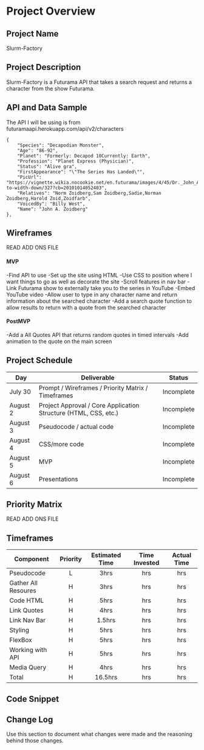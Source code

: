 

# Project Overview

## Project Name

Slurm-Factory

## Project Description

Slurm-Factory is a Futurama API that takes a search request and returns a character from the show Futurama.

## API and Data Sample

The API I will be using is from futuramaapi.herokuapp.com/api/v2/characters
   
    {
        "Species": "Decapodian Monster",
        "Age": "86-92",
        "Planet": "Formerly: Decapod 10Currently: Earth",
        "Profession": "Planet Express (Physician)",
        "Status": "Alive gra",
        "FirstAppearance": "\"The Series Has Landed\"",
        "PicUrl": "https://vignette.wikia.nocookie.net/en.futurama/images/4/45/Dr._John_A._Zoidberg.png/revision/latest/scale-to-width-down/327?cb=20101014052403",
        "Relatives": "Norm Zoidberg,Sam Zoidberg,Sadie,Norman Zoidberg,Harold Zoid,Zoidfarb",
        "VoicedBy": "Billy West",
        "Name": "John A. Zoidberg"
    },

## Wireframes

READ ADD ONS FILE

#### MVP 

-Find API to use 
-Set up the site using HTML
-Use CSS to position where I want things to go as well as decorate the site
-Scroll features in nav bar
-Link Futurama show to externally take you to the series in YouTube
-Embed YouTube video
-Allow user to type in any character name and return information about the searched character
-Add a search quote function to allow results to return with a quote from the searched character

#### PostMVP  

-Add a All Quotes API that returns random quotes in timed intervals
-Add animation to the quote on the main screen

## Project Schedule

|  Day | Deliverable | Status
|---|---| ---|
|July 30| Prompt / Wireframes / Priority Matrix / Timeframes | Incomplete
|August 2| Project Approval / Core Application Structure (HTML, CSS, etc.) | Incomplete
|August 3| Pseudocode / actual code | Incomplete
|August 4| CSS/more code  | Incomplete
|August 5| MVP | Incomplete
|August 6| Presentations | Incomplete

## Priority Matrix

READ ADD ONS FILE

## Timeframes

| Component | Priority | Estimated Time | Time Invested | Actual Time |
| --- | :---: |  :---: | :---: | :---: |
| Pseudocode | L | 3hrs | hrs | hrs |
| Gather All Resoures | H | 3hrs | hrs | hrs |
| Code HTML | H | 5hrs| hrs | hrs |
| Link Quotes | H | 4hrs| hrs | hrs |
| Link Nav Bar | H | 1.5hrs| hrs | hrs |
| Styling | H | 5hrs| hrs | hrs |
| FlexBox | H | 5hrs| hrs | hrs |
| Working with API | H | 5hrs| hrs | hrs |
| Media Query | H | 4hrs| hrs | hrs |
| Total | H | 16.5hrs| hrs | hrs |

## Code Snippet

## Change Log
 Use this section to document what changes were made and the reasoning behind those changes.
